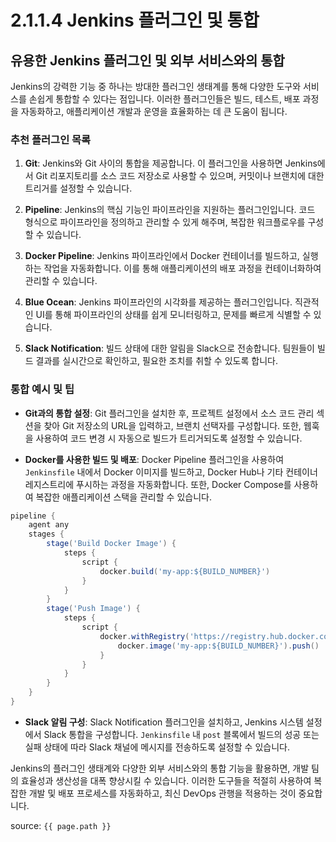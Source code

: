 # 2.1.1.4 Jenkins 플러그인 및 통합
## 유용한 Jenkins 플러그인 및 외부 서비스와의 통합

Jenkins의 강력한 기능 중 하나는 방대한 플러그인 생태계를 통해 다양한 도구와 서비스를 손쉽게 통합할 수 있다는 점입니다. 이러한 플러그인들은 빌드, 테스트, 배포 과정을 자동화하고, 애플리케이션 개발과 운영을 효율화하는 데 큰 도움이 됩니다.

### 추천 플러그인 목록

1. **Git**: Jenkins와 Git 사이의 통합을 제공합니다. 이 플러그인을 사용하면 Jenkins에서 Git 리포지토리를 소스 코드 저장소로 사용할 수 있으며, 커밋이나 브랜치에 대한 트리거를 설정할 수 있습니다.

2. **Pipeline**: Jenkins의 핵심 기능인 파이프라인을 지원하는 플러그인입니다. 코드 형식으로 파이프라인을 정의하고 관리할 수 있게 해주며, 복잡한 워크플로우를 구성할 수 있습니다.

3. **Docker Pipeline**: Jenkins 파이프라인에서 Docker 컨테이너를 빌드하고, 실행하는 작업을 자동화합니다. 이를 통해 애플리케이션의 배포 과정을 컨테이너화하여 관리할 수 있습니다.

4. **Blue Ocean**: Jenkins 파이프라인의 시각화를 제공하는 플러그인입니다. 직관적인 UI를 통해 파이프라인의 상태를 쉽게 모니터링하고, 문제를 빠르게 식별할 수 있습니다.

5. **Slack Notification**: 빌드 상태에 대한 알림을 Slack으로 전송합니다. 팀원들이 빌드 결과를 실시간으로 확인하고, 필요한 조치를 취할 수 있도록 합니다.

### 통합 예시 및 팁

- **Git과의 통합 설정**:
  Git 플러그인을 설치한 후, 프로젝트 설정에서 소스 코드 관리 섹션을 찾아 Git 저장소의 URL을 입력하고, 브랜치 선택자를 구성합니다. 또한, 웹훅을 사용하여 코드 변경 시 자동으로 빌드가 트리거되도록 설정할 수 있습니다.

- **Docker를 사용한 빌드 및 배포**:
  Docker Pipeline 플러그인을 사용하여 `Jenkinsfile` 내에서 Docker 이미지를 빌드하고, Docker Hub나 기타 컨테이너 레지스트리에 푸시하는 과정을 자동화합니다. 또한, Docker Compose를 사용하여 복잡한 애플리케이션 스택을 관리할 수 있습니다.

```groovy
pipeline {
    agent any
    stages {
        stage('Build Docker Image') {
            steps {
                script {
                    docker.build('my-app:${BUILD_NUMBER}')
                }
            }
        }
        stage('Push Image') {
            steps {
                script {
                    docker.withRegistry('https://registry.hub.docker.com', 'docker-credentials-id') {
                        docker.image('my-app:${BUILD_NUMBER}').push()
                    }
                }
            }
        }
    }
}
```

- **Slack 알림 구성**:
  Slack Notification 플러그인을 설치하고, Jenkins 시스템 설정에서 Slack 통합을 구성합니다. `Jenkinsfile` 내 `post` 블록에서 빌드의 성공 또는 실패 상태에 따라 Slack 채널에 메시지를 전송하도록 설정할 수 있습니다.

Jenkins의 플러그인 생태계와 다양한 외부 서비스와의 통합 기능을 활용하면, 개발 팀의 효율성과 생산성을 대폭 향상시킬 수 있습니다. 이러한 도구들을 적절히 사용하여 복잡한 개발 및 배포 프로세스를 자동화하고, 최신 DevOps 관행을 적용하는 것이 중요합니다.

source: `{{ page.path }}`

